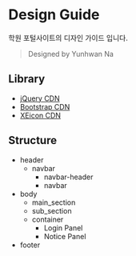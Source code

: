 # Design Guide
학원 포털사이트의 디자인 가이드 입니다.
> Designed by Yunhwan Na

## Library
- [jQuery CDN](https://code.jquery.com/)
- [Bootstrap CDN](http://getbootstrap.com/)
- [XEicon CDN](http://xpressengine.github.io/)

## Structure
- header
  - navbar
    - navbar-header
    - navbar
- body
  - main_section
  - sub_section
  - container
    - Login Panel
    - Notice Panel
- footer
